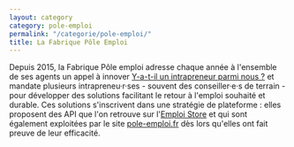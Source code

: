 ```yaml
---
layout: category
category: pole-emploi
permalink: "/categorie/pole-emploi/"
title: La Fabrique Pôle Emploi
---
```


Depuis 2015, la Fabrique Pôle emploi adresse chaque année à l'ensemble de ses agents un appel à innover [Y-a-t-il un intrapreneur parmi nous ?](/2017/03/22/intrapreneurs-comment-les-trouver.html) et mandate plusieurs intrapreneu·r·ses - souvent des conseiller·e·s de terrain - pour développer des solutions facilitant le retour à l'emploi souhaité et durable. Ces solutions s'inscrivent dans une stratégie de plateforme : elles proposent des API que l'on retrouve sur l'[Emploi Store](https://www.emploi-store-dev.fr/) et qui sont également exploitées par le site [pole-emploi.fr](http://pole-emploi.fr) dès lors qu'elles ont fait preuve de leur efficacité.
